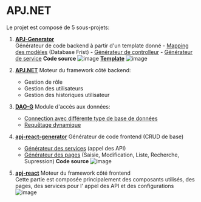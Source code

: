 # APJ.NET
Le projet est composé de 5 sous-projets:
  1. [**APJ-Generator**](//github.com/johnatan1999/APJ.NET-v2/tree/main/Sources/APJ-Generator/APJ-Generator)  
    Générateur de code backend à partir d'un template donné
    - [Mapping des modèles](https://github.com/johnatan1999/APJ.NET-v2/blob/main/Sources/APJ-Generator/APJ-Generator/Actions/Generator/MapGenerator.cs) (Database Frist)
    - [Générateur de controlleur](https://github.com/johnatan1999/APJ.NET-v2/blob/main/Sources/APJ-Generator/APJ-Generator/Actions/Generator/ServiceGenerator.cs)
    - [Générateur de service](https://github.com/johnatan1999/APJ.NET-v2/blob/main/Sources/APJ-Generator/APJ-Generator/Actions/Generator/ServiceGenerator.cs)
    **Code source**
    ![image](https://user-images.githubusercontent.com/50406127/186083203-45e2d99b-50fe-4238-a4c8-fe3a4bab5cce.png)
    [**Template**](https://github.com/johnatan1999/APJ.NET-v2/tree/main/Sources/APJ-Generator/APJ-Generator/Templates)
    ![image](https://user-images.githubusercontent.com/50406127/186083425-c333f953-36d1-4769-a4eb-d93b038b6366.png)

  2. [**APJ.NET**](https://github.com/johnatan1999/APJ.NET-v2/tree/main/Sources/APJ.NET/APJ.NET)
    Moteur du framework côté backend:
      - Gestion de rôle
      - Gestion des utilisateurs
      - Gestion des historiques utilisateur
  3. [**DAO-G**](https://github.com/johnatan1999/APJ.NET-v2/tree/main/Sources/APJ.NET/DAO-G)
    Module d'accès aux données:
      - [Connection avec différente type de base de données](https://github.com/johnatan1999/APJ.NET-v2/blob/main/Sources/APJ.NET/DAO-G/Connection/ConnectionFactory.cs)
      - [Requêtage dynamique](https://github.com/johnatan1999/APJ.NET-v2/blob/main/Sources/APJ.NET/DAO-G/Util/QueryInitializer.cs)
  4. [**apj-react-generator**](https://github.com/johnatan1999/APJ.NET-v2/tree/main/Sources/apj-react-generator)
    Générateur de code frontend (CRUD de base)
      - [Générateur des services](https://github.com/johnatan1999/APJ.NET-v2/blob/main/Sources/apj-react-generator/src/generator/generator.js) (appel des API)
      - [Générateur des pages](https://github.com/johnatan1999/APJ.NET-v2/blob/main/Sources/apj-react-generator/src/generator/generator.js) (Saisie, Modification, Liste, Recherche, Supression)
    **Code source**
    ![image](https://user-images.githubusercontent.com/50406127/186083879-d9dc4534-8f6e-407d-941b-f78de670f7f6.png)

  5. [**apj-react**](https://github.com/johnatan1999/APJ.NET-v2/tree/main/Sources/apj-react)
    Moteur du framework côté frontend  
    Cette partie est composée principalement des composants utilisés, des pages, des services pour l' appel des API et des configurations  
    ![image](https://user-images.githubusercontent.com/50406127/186084822-086a5de0-95ad-4cf1-9746-f98a29d8c0a8.png)


